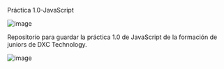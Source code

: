 Práctica 1.0-JavaScript

![image](https://user-images.githubusercontent.com/127318967/224695438-f6f2e487-c408-4fb3-9d12-c04615f3447c.png)

Repositorio para guardar la práctica 1.0 de JavaScript de la formación de juniors de DXC Technology.

![image](https://user-images.githubusercontent.com/127318967/224695645-11ed4973-5169-402a-8606-3ebd00ebf2a9.png)
